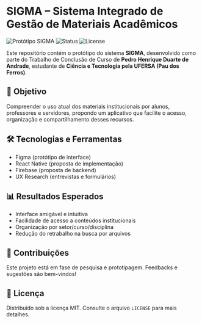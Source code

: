 
# SIGMA – Sistema Integrado de Gestão de Materiais Acadêmicos

![Protótipo SIGMA](https://via.placeholder.com/800x200?text=SIGMA+UFERSA+Prototype+Banner)
![Status](https://img.shields.io/badge/status-prototype-blue)
![License](https://img.shields.io/badge/license-MIT-green)

Este repositório contém o protótipo do sistema **SIGMA**, desenvolvido como parte do Trabalho de Conclusão de Curso de **Pedro Henrique Duarte de Andrade**, estudante de **Ciência e Tecnologia pela UFERSA (Pau dos Ferros)**.

## 🎯 Objetivo

Compreender o uso atual dos materiais institucionais por alunos, professores e servidores, propondo um aplicativo que facilite o acesso, organização e compartilhamento desses recursos.

## 🛠️ Tecnologias e Ferramentas

- Figma (protótipo de interface)
- React Native (proposta de implementação)
- Firebase (proposta de backend)
- UX Research (entrevistas e formulários)

## 📊 Resultados Esperados

- Interface amigável e intuitiva
- Facilidade de acesso a conteúdos institucionais
- Organização por setor/curso/disciplina
- Redução do retrabalho na busca por arquivos

## 🤝 Contribuições

Este projeto está em fase de pesquisa e prototipagem. Feedbacks e sugestões são bem-vindos!

## 📜 Licença

Distribuído sob a licença MIT. Consulte o arquivo `LICENSE` para mais detalhes.

